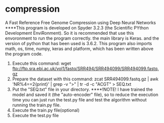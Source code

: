 # compression
A Fast Reference Free Genome Compression using Deep Neural Networks
****This program is developed on Spyder 3.2.3 (the Scientific PYthon Development EnviRonment). So it is recommended that use this envoronment to run the program correctly. the main library is Keras. and the version of python that has been used is 3.6.2.
This program also imports math, os, time, numpy, keras and platform, which has been written above the program code.
1. Execute this command:
   wget ftp://ftp.sra.ebi.ac.uk/vol1/fastq/SRR494/SRR494099/SRR494099.fastq.gz
2. Prepare the dataset with this command:
   zcat SRR494099.fastq.gz | awk 'NR%4==2{print}' | grep -v ">" | tr -d -c "ACGT" > SEQ.txt
3. Put the "SEQ.txt" file in your directory.
****!NOTE! I have trained the model and saved it (the "auto-encoder" file), so to reduce the execution time you can just run the test.py file and test the algorithm without running the train.py file.
4. Execute the train.py file(optional)
5. Execute the test.py file
